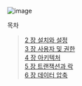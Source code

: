 ![image](https://github.com/cmong0516/RealMySql/assets/74821906/3d3bab6c-5a6e-4ed5-9be8-ccfffc2f05ef)

목차

>[2 장 설치와 설정](https://github.com/cmong0516/RealMySql/blob/master/InstallAndSetting.md)<br>
>[3 장 사용자 및 권한](https://github.com/cmong0516/RealMySql/blob/master/UserAndRole.md)<br>
>[4 장 아키텍처](https://github.com/cmong0516/RealMySql/blob/master/Architecture.md)<br>
>[5 장 트랜잭션과 락](https://github.com/cmong0516/RealMySql/blob/master/TransactionAndLock.md)<br>
>[6 장 데이터 압축](https://github.com/cmong0516/RealMySql/blob/master/DataCompression.md)<br>
